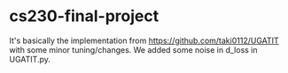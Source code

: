 # cs230-final-project
It's basically the implementation from https://github.com/taki0112/UGATIT with some minor tuning/changes. We added some noise in d_loss in UGATIT.py.  
